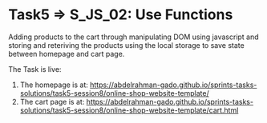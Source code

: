 # Task5 => S_JS_02: Use Functions
Adding products to the cart through manipulating DOM using javascript and storing and reteriving the products using the local storage to save state between homepage and cart page.

The Task is live:
  1. The homepage is at: https://abdelrahman-gado.github.io/sprints-tasks-solutions/task5-session8/online-shop-website-template/
  2. The cart page is at: https://abdelrahman-gado.github.io/sprints-tasks-solutions/task5-session8/online-shop-website-template/cart.html
